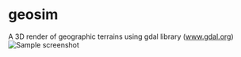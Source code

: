 # geosim
A 3D render of geographic terrains using gdal library (www.gdal.org)
![Sample screenshot](https://github.com/hollan86/geosim/blob/master/grandcanyon1.png)
